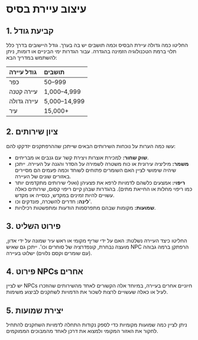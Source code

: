 # עיצוב עיירת בסיס

## 1. קביעת גודל

החליטו כמה גדולה עיירת הבסיס וכמה תושבים יש בה בערך. גודל היישובים בדרך כלל תלוי ברמת הטכנולוגיה הזמינה בהגדרה. עבור הגדרות ימי הביניים או דומות, ניתן להשתמש במדריך הבא:

| גודל עיירה | תושבים      |
| :--------- | :----------- |
| כפר        | 50–999       |
| עיירה קטנה | 1,000–4,999  |
| עיירה גדולה | 5,000–14,999 |
| עיר        | 15,000+      |

## 2. ציון שירותים

עשו כמה הערות על נוכחות השירותים הבאים שייתכן שההרפתקנים יזדקקו להם:

- **שוק שחור:** למכירת אוצרות ויצירת קשר עם גנבים או מבריחים.
- **משמר:** מיליציה עירונית או כוח משטרה לשמירה על הסדר והגנה על העיירה. ייתכן שיהיה שימושי לציין האם השומרים פתוחים לשוחד וכמה פעמים הם מסיירים באזורים שונים של העיירה.
- **ריפוי:** אמצעים כלשהם לדמויות לרפא את פצעיהן (ואולי שירותים מתקדמים יותר כמו ריפוי מחלות או החייאת מתים). בהגדרות שבהן קיים ריפוי קסום, שירותים כאלה עשויים להיות זמינים במקדש, כנסייה או מקדש.
- **לינה:** חדרים להשכרה, פונדקים וכו'.
- **שמועות:** מקומות שבהם מתפרסמות הודעות ומתפשטות רכילויות.

## 3. פירוט השליט

החליטו כיצד העיירה נשלטת: האם על ידי שריף מקומי או ראש עיר שמונה על ידי אדון, מועצה נבחרת, קונפדרציה של סוחרים וכו'. ייתכן גם שאיש NPC הרפתקן ברמה גבוהה (עם שומרים וקסם נלווים) ישלוט בעיירה.

## 4. פירוט NPCs אחרים

יש לציין NPCs חיוניים אחרים בעיירה, במיוחד אלה הקשורים לאחד מהשירותים שהוזכרו לעיל או כאלה שעשויים לרצות לשכור את הדמויות לשחקנים לביצוע משימות.

## 5. יצירת שמועות

ניתן לציין כמה שמועות מקומיות כדי לספק נקודות התחלה לדמויות השחקנים להתחיל לחקור את האזור המקומי ולמצוא את דרכן לאחד מהמבוכים הממוקמים.